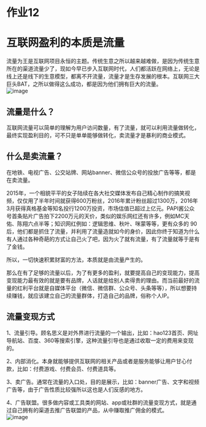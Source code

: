 # 作业12
# 互联网盈利的本质是流量
流量为王是互联网项目永恒的主题。传统生意之所以越来越难做，是因为传统生意所在的渠道流量少了，现如今早已步入互联网时代，人们都活跃在网络上，无论是线上还是线下的生意模型，都离不开流量，流量才是生存发展的根本。互联网三大巨头BAT，之所以做得这么成功，都是因为他们拥有巨大的流量。  
![image](https://timgsa.baidu.com/timg?image&quality=80&size=b9999_10000&sec=1545147553844&di=9b9e3fd8cc94a1bae41221b2210080bc&imgtype=0&src=http%3A%2F%2Fsrc.house.sina.com.cn%2Fimp%2Fimp%2Fdeal%2Ff8%2Fc8%2Fe%2F1d804d4159c5d58928f0b59c825_p16_mk18.jpg)
## 流量是什么？
互联网流量可以简单的理解为用户访问数量，有了流量，就可以利用流量做转化，最终实现盈利目的，可不只是单单能够做转化，卖流量才是暴利的商业模式。
## 什么是卖流量？
在地铁、电视广告、公交站牌、网站banner、微信公众号的投放广告等等，都是在卖流量。      

2015年，一个相貌平平的女子陆续在各大社交媒体发布自己精心制作的搞笑视频，仅仅用了半年时间就获得600万粉丝，2016年累计粉丝超过1300万，2016年3月获得真格基金等知名投行1200万投资，市场估值已超过上亿元。PAPI酱公众号首条贴片广告拍下2200万元的天价，类似的娱乐网红还有许多，例如MC天佑、陈翔六点半等；知识网红例如：逻辑思维、秋叶、咪蒙等等，更有众多的 90 后，他们都是抓住了流量，并利用了流量造就如今的身价，因此你终于知道为什么有人通过各种奇葩的方式让自己火了吧，因为火了就有流量，有了流量就等于是有了金钱。        

所以，一切快速积累财富的方法，本质就是由流量产生的。   

那么在有了足够的流量以后，为了有更多的盈利，就要提高自己的变现能力，提高变现能力最有效的就是要有品牌，人话就是给别人卖得贵的理由。而当前最好的流量的红利平台就是自媒体平台（微信、微信群、公众号、头条等等），所以想要持续赚钱，就应该建立自己的流量群体，打造自己的品牌，俗称个人IP。
## 流量变现方式
1、流量引导。顾名思义是对外界进行流量的一个输出，比如：hao123首页、网址导航站、百度、360等搜索引擎，这种流量引导也是通过收取一定的费用来变现的。      

2、内部消化。本身就能够提供互联网的相关产品或者是服务能够让用户甘心付款，比如：付费游戏、付费会员、付费道具等。      

3、卖广告。通常在流量的入口处，目的是展示，比如：banner广告、文字和视频广告等，由于广告性质比较强所以这也是人们反感的地方。       

4、广告联盟。很多做内容或工具类的网站、app或社群的流量变现方式，就是通过自己拥有的渠道去推广告联盟的产品，从中赚取推广佣金的模式。  
![image](https://ss2.baidu.com/6ONYsjip0QIZ8tyhnq/it/u=2292963545,3024979073&fm=170&s=EC86B41A9470F7921A7C04CE0300E032&w=550&h=242&img.JPEG)      



    
  